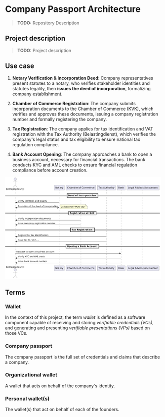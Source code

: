 # Company Passport Architecture

> **TODO:** Repository Description

## Project description

> **TODO:** Project description

## Use case

1. **Notary Verification & Incorporation Deed**:
   Company representatives present statutes to a notary, who verifies stakeholder identities and statutes legality, then **issues the deed of incorporation**, formalizing company establishment.

2. **Chamber of Commerce Registration**:
   The company submits incorporation documents to the Chamber of Commerce (KVK), which verifies and approves these documents, issuing a company registration number and formally registering the company.

3. **Tax Registration**:
   The company applies for tax identification and VAT registration with the Tax Authority (Belastingdienst), which verifies the company's legal status and tax eligibility to ensure national tax regulation compliance.

4. **Bank Account Opening**:
   The company approaches a bank to open a business account, necessary for financial transactions. The bank conducts KYC and AML checks to ensure financial regulation compliance before account creation.

![Alt text](assets/use-case-seq.png)

## Terms

### Wallet

In the context of this project, the term *wallet* is defined as a software component capable of receiving and storing *verifiable credentials (VCs)*, and generating and presenting *verifiable presentations (VPs)* based on those VCs.

### Company passport

The company passport is the full set of credentials and claims that describe a company.

### Organizational wallet

A wallet that acts on behalf of the company's identity.

### Personal wallet(s)

The wallet(s) that act on behalf of each of the founders.
